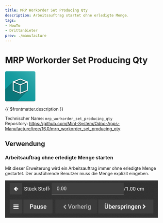 ```yaml
---
title: MRP Workorder Set Producing Qty
description: Arbeitsauftrag startet ohne erledigte Menge.
tags:
- HowTo
- Drittanbieter
prev: ./manufacture
---
```

# MRP Workorder Set Producing Qty
![icon_oms_box](attachments/icon_oms_box.png)

{{ $frontmatter.description }}

Technischer Name: `mrp_workorder_set_producing_qty`\
Repository: <https://github.com/Mint-System/Odoo-Apps-Manufacture/tree/16.0/mrp_workorder_set_producing_qty>

## Verwendung

### Arbeitsauftrag ohne erledigte Menge starten

Mit dieser Erweiterung wird ein Arbeitsauftrag immer ohne erledigte Menge gestartet. Der ausführende Benutzer muss die Menge explizit eingeben.

![](attachments/MRP%20Workorder%20Set%20Producing%20Qty.png)